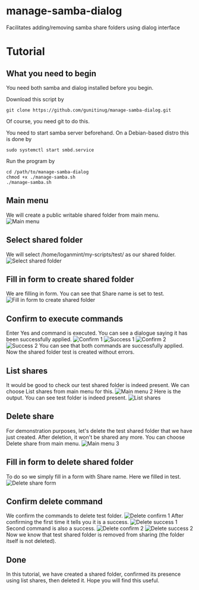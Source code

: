 # manage-samba-dialog
Facilitates adding/removing samba share folders using dialog interface

# Tutorial

## What you need to begin
You need both samba and dialog installed before you begin. 

Download this script by

```
git clone https://github.com/gunitinug/manage-samba-dialog.git
```

Of course, you need git to do this.

You need to start samba server beforehand. On a Debian-based distro this is done by

```
sudo systemctl start smbd.service
```

Run the program by

```
cd /path/to/manage-samba-dialog
chmod +x ./manage-samba.sh
./manage-samba.sh
```

## Main menu
We will create a public writable shared folder from main menu.
![Main menu](http://pennowebdesign.com/pics_for_manage_samba/main%20menu.png)

## Select shared folder
We will select /home/loganmint/my-scripts/test/ as our shared folder.
![Select shared folder](http://pennowebdesign.com/pics_for_manage_samba/select%20directory.png)

## Fill in form to create shared folder
We are filling in form. You can see that Share name is set to test.
![Fill in form to create shared folder](http://pennowebdesign.com/pics_for_manage_samba/add%20shared%20folder%20form.png)

## Confirm to execute commands
Enter Yes and command is executed. You can see a dialogue saying it has been successfully applied.
![Confirm 1](http://pennowebdesign.com/pics_for_manage_samba/confirm%201.png)
![Success 1](http://pennowebdesign.com/pics_for_manage_samba/success%201.png)
![Confirm 2](http://pennowebdesign.com/pics_for_manage_samba/confirm%202.png)
![Success 2](http://pennowebdesign.com/pics_for_manage_samba/success%202.png)
You can see that both commands are successfully applied. Now the shared folder test is created without errors.

## List shares
It would be good to check our test shared folder is indeed present. We can choose List shares from main menu for this.
![Main menu 2](http://pennowebdesign.com/pics_for_manage_samba/main%20menu%202.png)
Here is the output. You can see test folder is indeed present.
![List shares](http://pennowebdesign.com/pics_for_manage_samba/list%20shares.png)

## Delete share
For demonstration purposes, let's delete the test shared folder that we have just created. After deletion, it won't be shared any more.
You can choose Delete share from main menu.
![Main menu 3](http://pennowebdesign.com/pics_for_manage_samba/main%20menu%203.png)

## Fill in form to delete shared folder
To do so we simply fill in a form with Share name. Here we filled in test.
![Delete share form](http://pennowebdesign.com/pics_for_manage_samba/delete%20share%20form.png)

## Confirm delete command
We confirm the commands to delete test folder.
![Delete confirm 1](http://pennowebdesign.com/pics_for_manage_samba/delete%20share%20confirm.png)
After confirming the first time it tells you it is a success.
![Delete success 1](http://pennowebdesign.com/pics_for_manage_samba/success%203.png)
Second command is also a success.
![Delete confirm 2](http://pennowebdesign.com/pics_for_manage_samba/delete%20share%20confirm%202.png)
![Delete success 2](http://pennowebdesign.com/pics_for_manage_samba/success%204.png)
Now we know that test shared folder is removed from sharing (the folder itself is not deleted).

## Done
In this tutorial, we have created a shared folder, confirmed its presence using list shares, then deleted it. Hope you will find this useful. 

